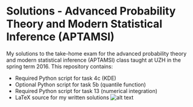 # Solutions - Advanced Probability Theory and Modern Statistical Inference (APTAMSI)
My solutions to the take-home exam for the advanced probability theory and modern statistical inference (APTAMSI) class taught at UZH in the spring term 2016. This repository contains:
- Required Python script for task 4c (KDE)
- Optional Python script for task 5b (quantile function)
- Required Python script for task 13 (numerical integration)
- LaTeX source for my written solutions
 ![alt text](http://i.imgur.com/RBkRLBh.png "KDE")
